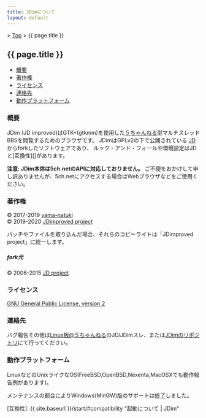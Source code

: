 ```yaml
---
title: JDimについて
layout: default
---
```


&gt; [Top](../) &gt; {{ page.title }}

## {{ page.title }}

- [概要](#abstract)
- [著作権](#copyright)
- [ライセンス](#license)
- [連絡先](#contact)
- [動作プラットフォーム](#platform)


<a name="abstract"></a>
### 概要
JDim (JD improved)はGTK+(gtkmm)を使用した[５ちゃんねる][]型マルチスレッドBBSを閲覧するためのブラウザです。
JDimはGPLv2の下で公開されている [JD][] からforkしたソフトウェアであり、
ルック・アンド・フィールや環境設定はJDと[互換性][]があります。

**注意: JDim本体は5ch.netのAPIに対応しておりません。**
ご不便をおかけして申し訳ありませんが、5ch.netにアクセスする場合はWebブラウザなどをご使用ください。


<a name="copyright"></a>
### 著作権
© 2017-2019 [yama-natuki][]  
© 2019-2020 [JDimproved project][repository]

パッチやファイルを取り込んだ場合、それらのコピーライトは「JDimproved project」に統一します。

##### fork元
© 2006-2015 [JD project][JD]


<a name="license"></a>
### ライセンス
[GNU General Public License, version 2][gpl2]


<a name="contact"></a>
### 連絡先
バグ報告その他は[Linux板@５ちゃんねる][linux]のJD/JDimスレ、または[JDimのリポジトリ][repository]にて行ってください。


<a name="platform"></a>
### 動作プラットフォーム
LinuxなどのUnixライクなOS(FreeBSD,OpenBSD,Nexenta,MacOSXでも動作報告例があります)。

メンテナンスの都合によりWindows(MinGW)版のサポートは[終了][#445]しました。


[５ちゃんねる]: https://5ch.net
[JD]: https://ja.osdn.net/projects/jd4linux/ "JD for Linux プロジェクト日本語トップページ"
[yama-natuki]: https://github.com/yama-natuki
[repository]: https://github.com/JDimproved/JDim
[gpl2]: https://ja.osdn.net/projects/opensource/wiki/licenses%2FGNU_General_Public_License
[linux]: https://mao.5ch.net/linux/
[#445]: https://github.com/JDimproved/JDim/issues/445

[互換性]: {{ site.baseurl }}/start/#compatibility "起動について \| JDim"
